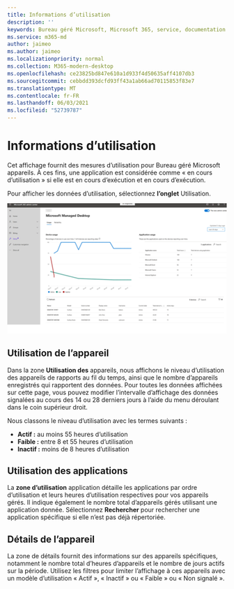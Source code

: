 ```yaml
---
title: Informations d’utilisation
description: ''
keywords: Bureau géré Microsoft, Microsoft 365, service, documentation
ms.service: m365-md
author: jaimeo
ms.author: jaimeo
ms.localizationpriority: normal
ms.collection: M365-modern-desktop
ms.openlocfilehash: ce23825bd847e610a1d933f4d50635aff4107db3
ms.sourcegitcommit: cebbdd393dcfd93ff43a1ab66ad70115853f83e7
ms.translationtype: MT
ms.contentlocale: fr-FR
ms.lasthandoff: 06/03/2021
ms.locfileid: "52739787"
---
```

# <a name="usage-insights"></a>Informations d’utilisation
Cet affichage fournit des mesures d’utilisation pour Bureau géré Microsoft appareils. À ces fins, une application est considérée comme « en cours d’utilisation » si elle est en cours d’exécution et en cours d’exécution.

Pour afficher les données d’utilisation, sélectionnez **l’onglet** Utilisation.

![Volet Utilisation. Graphique d’utilisation de l’appareil (pourcentage d’utilisation par rapport au temps) dans le coin supérieur gauche. Tableau d’utilisation de l’application en haut à droite. Tableau de liste des appareils en bas avec le nom de l’appareil, le modèle, le numéro de série, le nom d’affichage, le nom d’utilisateur, l’état actuel (actif, faible ou inactif), l’utilisation totale de l’appareil en heures et le nombre de jours actifs.](../../media/insights_usage.png)

## <a name="device-usage"></a>Utilisation de l’appareil

Dans la zone **Utilisation des** appareils, nous affichons le niveau d’utilisation des appareils de rapports au fil du temps, ainsi que le nombre d’appareils enregistrés qui rapportent des données. Pour toutes les données affichées sur cette page, vous pouvez modifier l’intervalle d’affichage des données signalées au cours des 14 ou 28 derniers jours à l’aide du menu déroulant dans le coin supérieur droit.

Nous classons le niveau d’utilisation avec les termes suivants :

- **Actif :** au moins 55 heures d’utilisation
- **Faible :** entre 8 et 55 heures d’utilisation
- **Inactif :** moins de 8 heures d’utilisation




## <a name="application-usage"></a>Utilisation des applications

La **zone d’utilisation** application détaille les applications par ordre d’utilisation et leurs heures d’utilisation respectives pour vos appareils gérés. Il indique également le nombre total d’appareils gérés utilisant une application donnée. Sélectionnez **Rechercher** pour rechercher une application spécifique si elle n’est pas déjà répertoriée.


## <a name="device-details"></a>Détails de l’appareil
La zone de détails fournit des informations sur des appareils spécifiques, notamment le nombre total d’heures d’appareils et le nombre de jours actifs sur la période. Utilisez les filtres pour limiter l’affichage à ces appareils avec un modèle d’utilisation « Actif », « Inactif » ou « Faible » ou « Non signalé ». 

